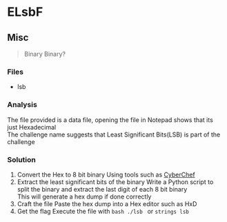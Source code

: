 # ELsbF
## Misc

> Binary Binary?

### Files
- lsb

### Analysis
The file provided is a data file, opening the file in Notepad shows that its just Hexadecimal<br />
The challenge name suggests that Least Significant Bits(LSB) is part of the challenge

### Solution
1. Convert the Hex to 8 bit binary
   Using tools such as [CyberChef](https://gchq.github.io/CyberChef/)
2. Extract the least significant bits of the binary
   Write a Python script to split the binary and extract the last digit of each 8 bit binary<br />
   This will generate a hex dump if done correctly
3. Craft the file
   Paste the hex dump into a Hex editor such as HxD
4. Get the flag
   Execute the file with ```bash
   ./lsb
   ``` or ```strings lsb```
